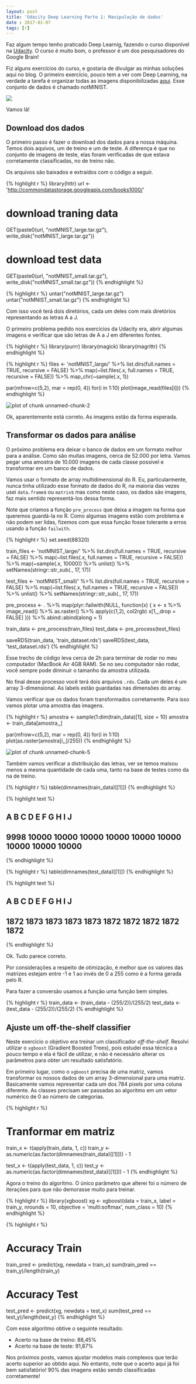 ```yaml
---
layout: post
title: 'Udacity Deep Learning Parte 1: Manipulação de dados'
date : 2017-01-07
tags: [r]
--- 
```


Faz algum tempo tenho praticado Deep Learnig, fazendo o curso disponível na 
[Udacity](https://br.udacity.com/course/deep-learning--ud730/). O curso é 
muito bom, o professor é um dos pesquisadores do Google Brain! 

Fiz alguns exercícios do curso, e gostaria de divulgar as minhas soluções aqui
no blog. O primeiro exercício, pouco tem a ver com Deep Learning, na verdade a 
tarefa é organizar todas as imagens disponibilizadas [aqui](http://yaroslavvb.blogspot.com.br/2011/09/notmnist-dataset.html).
Esse conjunto de dados é chamado notMINIST.

![](/images/nmn.png)

Vamos lá!

## Download dos dados

O primeiro passo é fazer o download dos dados para a nossa máquina. Temos dois
aquivos, um de treino e um de teste. A diferença é que no conjunto de imagens de
teste, elas foram verificadas de que estava corretamente classificadas, no de treino
não.

Os arquivos são baixados e extraídos com o código a seguir.


{% highlight r %}
library(httr)
url <- 'http://commondatastorage.googleapis.com/books1000/'
# download traning data
GET(paste0(url, "notMNIST_large.tar.gz"), write_disk("notMNIST_large.tar.gz"))
# download test data
GET(paste0(url, "notMNIST_small.tar.gz"), write_disk("notMNIST_small.tar.gz"))
{% endhighlight %}


{% highlight r %}
untar("notMNIST_large.tar.gz")
untar("notMNIST_small.tar.gz")
{% endhighlight %}

Com isso você terá dois diretórios, cada um deles com mais diretórios representando
as letras A a J.

O primeiro problema pedido nos exercícios da Udacity era, abrir algumas imagens e 
verificar que são letras de A a J em diferentes fontes.


{% highlight r %}
library(purrr)
library(magick)
library(magrittr)
{% endhighlight %}


{% highlight r %}
files <- 'notMNIST_large/' %>%
  list.dirs(full.names = TRUE, recursive = FALSE) %>%
  map(~list.files(.x, full.names = TRUE, recursive = FALSE)) %>%
  map_chr(~sample(.x, 1))

par(mfrow=c(5,2), mar = rep(0, 4))
for(i in 1:10)
  plot(image_read(files[i]))
{% endhighlight %}

![plot of chunk unnamed-chunk-2](/images/2017-01-07-udacity-deep-learning-01/unnamed-chunk-2-1.png)

Ok, aparentemente está correto. As imagens estão da forma esperada.

## Transformar os dados para análise

O próximo problema era deixar o banco de dados em um formato melhor para a análise.
Como são muitas imagens, cerca de 52.000 por letra. Vamos pegar uma amostra de
10.000 imagens de cada classe possível e transformar em um banco de dados. 

Vamos usar o formato de array multidimensional do R. Eu, particularmente, nunca 
tinha utilizado esse formato de dados do R, na maioria das vezes usei `data.frame`s
ou `matrix`s mas como neste caso, os dados são imagens, faz mais sentido representá-los
dessa forma.

Note que criamos a função `pre_process` que deixa a imagem na forma que queremos 
guardá-la no R. Como algumas imagens estão com problema e não podem ser lidas, 
fizemos com que essa função fosse tolerante a erros usando a função `failwith`.


{% highlight r %}
set.seed(88320)

train_files <- 'notMNIST_large/' %>%
  list.dirs(full.names = TRUE, recursive = FALSE) %>%
  map(~list.files(.x, full.names = TRUE, recursive = FALSE)) %>%
  map(~sample(.x, 10000)) %>%
  unlist() %>% 
  setNames(stringr::str_sub(., 17, 17))

test_files <- 'notMNIST_small/' %>%
  list.dirs(full.names = TRUE, recursive = FALSE) %>%
  map(~list.files(.x, full.names = TRUE, recursive = FALSE)) %>%
  unlist() %>% 
  setNames(stringr::str_sub(., 17, 17))

pre_process <- . %>%
  map(plyr::failwith(NULL, function(x) {
    x <- x %>% 
      image_read() %>%
      as.raster() %>%
      apply(c(1,2), col2rgb) 
    x[1,,,drop = FALSE]
  })) %>%
  abind::abind(along = 1)

train_data <- pre_process(train_files)
test_data <- pre_process(test_files)

saveRDS(train_data, 'train_dataset.rds')
saveRDS(test_data, 'test_dataset.rds')
{% endhighlight %}




Esse trecho de código leva cerca de 2h para terminar de rodar no meu computador
(MacBook Air 4GB RAM). Se no seu computador não rodar, você sempre pode diminuir 
o tamanho da amostra utilizada.

No final desse processo você terá dois arquivos `.rds`. Cada um deles é um array
3-dimensional. As labels estão guardadas nas dimensões do array.

Vamos verificar que os dados foram transformados corretamente. Para isso vamos 
plotar uma amostra das imagens.


{% highlight r %}
amostra <- sample(1:dim(train_data)[1], size = 10) 
amostra <- train_data[amostra,,]

par(mfrow=c(5,2), mar = rep(0, 4))
for(i in 1:10)
  plot(as.raster(amostra[i,,]/255))
{% endhighlight %}

![plot of chunk unnamed-chunk-5](/images/2017-01-07-udacity-deep-learning-01/unnamed-chunk-5-1.png)

Também vamos verificar a distribuição das letras, ver se temos maisou menos a mesma
quantidade de cada uma, tanto na base de testes como da na de treino.


{% highlight r %}
table(dimnames(train_data)[[1]])
{% endhighlight %}



{% highlight text %}
## 
##     A     B     C     D     E     F     G     H     I     J 
##  9998 10000 10000 10000 10000 10000 10000 10000 10000 10000
{% endhighlight %}



{% highlight r %}
table(dimnames(test_data)[[1]])
{% endhighlight %}



{% highlight text %}
## 
##    A    B    C    D    E    F    G    H    I    J 
## 1872 1873 1873 1873 1873 1872 1872 1872 1872 1872
{% endhighlight %}

Ok. Tudo parece correto.

Por considerações a respeito de otimização, é melhor que os valores das matrizes
estejam entre -1 e 1 ao invés de 0 a 255 como é a forma gerada pelo R.

Para fazer a conversão usamos a função uma função bem simples.


{% highlight r %}
train_data <- (train_data - (255/2))/(255/2)
test_data <- (test_data - (255/2))/(255/2)
{% endhighlight %}

## Ajuste um off-the-shelf classifier

Neste exercício o objetivo era treinar um classificador *off-the-shelf*. Resolvi
utilizar o `xgboost` (Gradient Boosted Trees), pois estudei essa técnica a pouco
tempo e ela é fácil de utilizar, e não é necessário alterar os parâmetros para 
obter um resultado satisfatório.

Em primeiro lugar, como o `xgboost` precisa de uma matriz, vamos transformar os nossos
dados de um array 3-dimensional para uma matriz. Basicamente vamos representar cada
um dos 784 pixels por uma coluna diferente. As classes precisam ser passadas ao
algoritmo em um vetor numérico de 0 ao número de categorias.


{% highlight r %}
# Tranformar em matriz
train_x <- t(apply(train_data, 1, c))
train_y <- as.numeric(as.factor(dimnames(train_data)[[1]])) - 1

test_x <- t(apply(test_data, 1, c))
test_y <- as.numeric(as.factor(dimnames(test_data)[[1]])) - 1
{% endhighlight %}

Agora o treino do algoritmo. O único parâmetro que alterei foi o número de iterações
para que não demorasse muito para treinar.


{% highlight r %}
library(xgboost)
xg <- xgboost(data = train_x, label = train_y, nrounds = 10, 
              objective = 'multi:softmax', num_class = 10)
{% endhighlight %}


{% highlight r %}
# Accuracy Train
train_pred <- predict(xg, newdata = train_x)
sum(train_pred == train_y)/length(train_y)

# Accuracy Test
test_pred <- predict(xg, newdata = test_x)
sum(test_pred == test_y)/length(test_y)
{% endhighlight %}

Com esse algoritmo obtive o seguinte resultado:

* Acerto na base de treino: 88,45%
* Acerto na base de teste: 91,87%

Nos próximos posts, vamos ajustar modelos mais complexos que terão acerto superior 
ao obtido aqui. No entanto, note que o acerto aqui já foi bem satisfatório! 90% das
imagens estão sendo classificadas corretamente!




